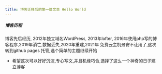 ```yaml
---
title: 博客迁移后的第一篇文章 Hello World
---
```

##### 博客历程
博客先后经历,  2012年独立域名WordPress, 2013年lofter, 2016年使用php写的博客程序,2019年消亡,数据丢失,2020年重建,2021年 免费云主机景安不让用了,这次转到github pages 托管,选个简单的主题继续开始

- 希望这次可以好好沉淀,专心写文,并且机缘巧合,选择了这么一个神奇的日子建立博客

